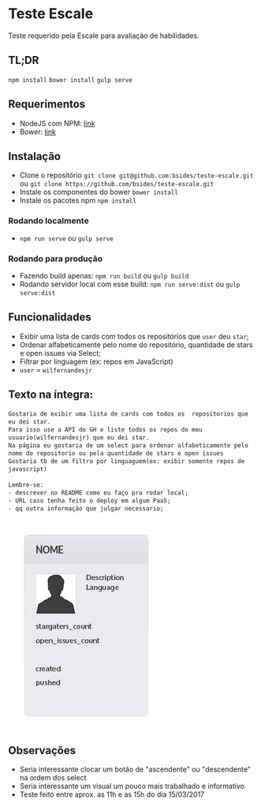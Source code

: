 # Teste Escale

Teste requerido pela Escale para avaliação de habilidades.

## TL;DR

`npm install`
`bower install`
`gulp serve`

## Requerimentos

* NodeJS com NPM: [link](https://nodejs.org/)
* Bower: [link](https://bower.io/)

## Instalação

* Clone o repositório `git clone git@github.com:bsides/teste-escale.git` ou `git clone https://github.com/bsides/teste-escale.git`
* Instale os componentes do bower `bower install`
* Instale os pacotes npm `npm install`

### Rodando localmente

* `npm run serve` ou `gulp serve`

### Rodando para produção

* Fazendo build apenas: `npm run build` ou `gulp build`
* Rodando servidor local com esse build: `npm run serve:dist` ou `gulp serve:dist`

## Funcionalidades

* Exibir uma lista de cards com todos os repositórios que `user` deu `star`;
* Ordenar alfabeticamente pelo nome do repositório, quantidade de stars e open issues via Select;
* Filtrar por linguagem (ex: repos em JavaScript)
* `user` = `wilfernandesjr`

## Texto na íntegra:

```
Gostaria de exibir uma lista de cards com todos os  repositorios que eu dei star.
Para isso use a API do GH e liste todos os repos do meu usuario(wilfernandesjr) que eu dei star.
Na página eu gostaria de um select para ordenar alfabeticamente pelo nome do repositorio ou pela quantidade de stars e open issues
Gostaria tb de um filtro por linguaguem(ex: exibir somente repos de javascript)

Lembre-se:
- descrever no README como eu faço pra rodar local;
- URL caso tenha feito o deploy em algum PaaS;
- qq outra informação que julgar necessario;
```

![](readme/card.png)

## Observações

* Seria interessante clocar um botão de "ascendente" ou "descendente" na ordem dos select
* Seria interessante um visual um pouco mais trabalhado e informativo
* Teste feito entre aprox. as 11h e as 15h do dia 15/03/2017
